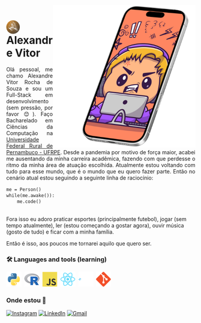 <img align="right" alt="Irritado Gamer Boy - www.freepik.com" height="380" src="https://raw.githubusercontent.com/AllexandreVitor/AllexandreVitor/main/Imagens/Smartphone-GamerBoy.png">

<h1>
    <a href="">
     <img align="center" alt="Logo Alexandre Vitor" width="36px" src="https://raw.githubusercontent.com/AllexandreVitor/AllexandreVitor/main/Imagens/Logo.A.V.png"></a>
    <span>Alexandre Vitor</span>
</h1>

<p align="justify">Olá pessoal, me chamo Alexandre Vitor Rocha de Souza e sou um Full-Stack em desenvolvimento (sem pressão, por favor 😊). Faço Bacharelado em Ciências da Computação na <a href="https://www.ufrpe.br/">Universidade Federal Rural de Pernambuco - UFRPE</a>. Desde a pandemia por motivo de força maior, acabei me ausentando da minha carreira acadêmica, fazendo com que perdesse o ritmo da minha área de atuação escolhida. Atualmente estou voltando com tudo para esse mundo, que é o mundo que eu quero fazer parte. Então no cenário atual estou seguindo a seguinte linha de raciocínio:

    me = Person()
    while(me.awake()):
        me.code()

<br>
 Fora isso eu adoro praticar esportes (principalmente futebol), jogar (sem tempo atualmente), ler (estou começando a gostar agora), ouvir música (gosto de tudo) e ficar com a minha família.
 
 Então é isso, aos poucos me tornarei aquilo que quero ser.</p>

### 🛠️ Languages and tools (learning)

<p><img src="https://github.com/devicons/devicon/blob/master/icons/python/python-original.svg" title="Python" alt="Python" width="40" height="40"/>&nbsp;
<img src="https://github.com/devicons/devicon/blob/master/icons/r/r-original.svg" title="R" alt="R" width="40" height="40"/>&nbsp;
<img src="https://github.com/devicons/devicon/blob/master/icons/javascript/javascript-original.svg" title="JavaScript" alt="JavaScript" width="40" height="40"/>&nbsp;
<img src="https://github.com/devicons/devicon/blob/master/icons/react/react-original.svg" title="React" alt="React" width="40" height="40"/>&nbsp;
<img src="https://github.com/devicons/devicon/blob/master/icons/tailwindcss/tailwindcss-original-wordmark.svg" title="Tailwind CSS" alt="Tailwind CSS" width="40" height="40"/>&nbsp;
<img src="https://github.com/devicons/devicon/blob/master/icons/git/git-original.svg" title="Git" alt="Git" width="40" height="40"/>&nbsp;
</p>

### Onde estou 👋


[![Instagram](https://img.shields.io/badge/-Instagram-333333?style=for-the-badge&logo=instagram&logoColor=F6815f&color:333333)](https://www.instagram.com/allexandrevitor/)
[![LinkedIn](https://img.shields.io/badge/-Linkedin-333333?style=for-the-badge&logo=linkedin&logoColor=F6815f&color:FFF)](https://www.linkedin.com/in/alexandrevitor/)
[![Gmail](https://img.shields.io/badge/Gmail-333333?style=for-the-badge&logo=gmail&logoColor=f61815f)](mailto:allexandrevitor.av@gmail.com)

<!--
**AllexandreVitor/AllexandreVitor** is a ✨ _special_ ✨ repository because its `README.md` (this file) appears on your GitHub profile.

Here are some ideas to get you started:

- 🔭 I’m currently working on ...
- 🌱 I’m currently learning ...
- 👯 I’m looking to collaborate on ...
- 🤔 I’m looking for help with ...
- 💬 Ask me about ...
- 📫 How to reach me: ...
- 😄 Pronouns: ...
- ⚡ Fun fact: ...
-->

